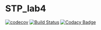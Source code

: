 # STP_lab4

[![codecov](https://codecov.io/gh/engeeene/STP_lab4/branch/master/graph/badge.svg)](https://codecov.io/gh/engeeene/STP_lab4)
[![Build Status](https://travis-ci.org/engeeene/STP_lab4.svg?branch=master)](https://travis-ci.org/engeeene/STP_lab4)
[![Codacy Badge](https://api.codacy.com/project/badge/Grade/dc2c3d9cd2c04078bca2e695b833a394)](https://www.codacy.com/app/engeeene/STP_lab4?utm_source=github.com&amp;utm_medium=referral&amp;utm_content=engeeene/STP_lab4&amp;utm_campaign=Badge_Grade)
